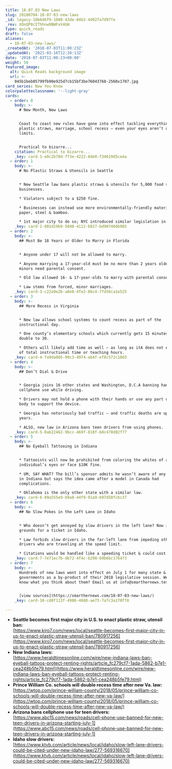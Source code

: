 ```yaml
---
title: 18.07.03 New Laws
slug: 20180704-18-07-03-new-laws
_id: legacy-10b6d6f9-1088-43de-84b2-4d92fa7d97fe
_rev: XOnQP8cIThhnw9BWFxV4GH
type: quick_reads
draft: false
aliases:
  - 18-07-03-new-laws/
_createdAt: '2018-07-03T11:00:23Z'
_updatedAt: '2021-03-16T12:28:13Z'
date: '2018-07-03T11:00:23+00:00'
weight: 50
featured_image:
  alt: Quick Reads background image
  url: >-
    045b1beb05799fb90e925d7cb15bf3be76043768-2560x1707.jpg
card_series: Now You Know
colorpaletteclassname: '--light-gray'
cards:
  - order: 0
    body: >-
      # New Month, New Laws


      Coast to coast new rules have gone into effect tackling everything from
      plastic straws, marriage, school recess – even your eyes aren’t off
      limits.


      Practical to bizarre...
    citation: Practical to bizarre...
    _key: card-1-e0c2b78d-ff3e-4222-8de0-f34619d5ce4a
  - order: 1
    body: >-
      # No Plastic Straws & Utensils in Seattle


      * New Seattle law bans plastic straws & utensils for 5,000 food service
      businesses.

      * Violators subject to a $250 fine.

      * Businesses can instead use more environmentally-friendly materials like
      paper, steel & bamboo.

      * 1st major city to do so; NYC introduced similar legislation in May.
    _key: card-2-801d19b9-5048-4112-b827-bd907466b985
  - order: 2
    body: >-
      ## Must Be 18 Years or Older to Marry in Florida


      * Anyone under 17 will not be allowed to marry.

      * Anyone marrying a 17-year-old must be no more than 2 years older –
      minors need parental consent.

      * Old law allowed 16- & 17-year-olds to marry with parental consent.

      * Law stems from forced, minor marriages.
    _key: card-3-c22a9e2b-a8e8-4fe2-86c4-7fd56ca1e525
  - order: 3
    body: >-
      ## More Recess in Virginia


      * New law allows school systems to count recess as part of the
      instructional day.

      * One county’s elementary schools which currently gets 15 minutes will
      double to 30.

      * Others will likely add time as well – as long as itA does not exceed 15%
      of total instructional time or teaching hours.
    _key: card-4-fa9da085-99c3-4974-ab4f-ef8c572c10d3
  - order: 4
    body: >-
      ## Don’t Dial & Drive


      * Georgia joins 16 other states and Washington, D.C.A banning hand-held
      cellphone use while driving.

      * Drivers may not hold a phone with their hands or use any part of their
      body to support the device.

      * Georgia has notoriously bad traffic – and traffic deaths are up 30% in 2
      years.

      * ALSO, new law in Arizona bans teen drivers from using phones.
    _key: card-5-0ab22462-9bcc-469f-818f-b8c478d82f77
  - order: 5
    body: >-
      ## No Eyeball Tattooing in Indiana


      * Tattooists will now be prohibited from coloring the whites of an
      individual’s eyes or face $10K fine.

      * UM, SAY WHAT? The bill’s sponsor admits he wasn’t aware of any incidents
      in Indiana but says the idea came after a model in Canada had
      complications.

      * Oklahoma is the only other state with a similar law.
    _key: card-6-89a555e9-b9a8-44f9-91a9-b97d58fcbc37
  - order: 6
    body: >-
      ## No Slow Pokes in the Left Lane in Idaho


      * Who doesn’t get annoyed by slow drivers in the left lane? Now it’s
      grounds for a ticket in Idaho.

      * Law forbids slow drivers in the far-left lane from impeding other
      drivers who are traveling at the speed limit.

      * Citations would be handled like a speeding ticket & could cost you $90.
    _key: card-7-7e71ec7b-db72-4f4c-b290-69b6bc176473
  - order: 7
    body: >-
      Hundreds of new laws went into effect on July 1 for many state & local
      governments as a by-product of their 2018 legislative session. We want to
      know what you think about them? Email us at info@smarthernews.test.


      [view sources](https://smarthernews.com/18-07-03-new-laws/)
    _key: card-10-cd0f113f-4986-4688-ae73-7a7c3a1f0ff8

---
```

* **Seattle becomes first major city in U.S. to enact plastic straw, utensil ban:**  
[https://www.kiro7.com/news/local/seattle-becomes-first-major-city-in-us-to-enact-plastic-straw-utensil-ban/780917256](https://www.kiro7.com/news/local/seattle-becomes-first-major-city-in-us-to-enact-plastic-straw-utensil-ban/780917256)
* **New Indiana laws:**  
[https://www.heraldtimesonline.com/wire/new-indiana-laws-ban-eyeball-tattoos-protect-renting-rights/article_fc279cf7-1ada-5862-b7e1-cea248b5fe79.html](https://www.heraldtimesonline.com/wire/new-indiana-laws-ban-eyeball-tattoos-protect-renting-rights/article_fc279cf7-1ada-5862-b7e1-cea248b5fe79.html)
* **Prince William Co. schools will double recess time after new Va. law:**  
[https://wtop.com/prince-william-county/2018/05/prince-william-co-schools-will-double-recess-time-after-new-va-law/](https://wtop.com/prince-william-county/2018/05/prince-william-co-schools-will-double-recess-time-after-new-va-law/)
* **Arizona bans cellphone use for teen drivers:**  
[https://www.abc15.com/news/roads/cell-phone-use-banned-for-new-teen-drivers-in-arizona-starting-july-1](https://www.abc15.com/news/roads/cell-phone-use-banned-for-new-teen-drivers-in-arizona-starting-july-1)
* **Idaho slow drivers:**  
[https://www.ktvb.com/article/news/local/idaho/slow-left-lane-drivers-could-be-cited-under-new-idaho-law/277-569316670](https://www.ktvb.com/article/news/local/idaho/slow-left-lane-drivers-could-be-cited-under-new-idaho-law/277-569316670)